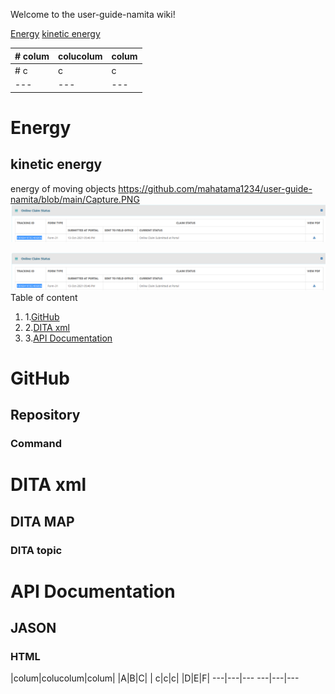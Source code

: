Welcome to the user-guide-namita wiki!

[Energy](#Energy)
[kinetic energy](#kinetic-energy)


|# colum|colucolum|colum|
---|---|---
|# c|c|c|
---|---|---

# Energy
## kinetic energy
energy of moving objects
https://github.com/mahatama1234/user-guide-namita/blob/main/Capture.PNG
![abc](https://github.com/mahatama1234/user-guide-namita/blob/main/Capture.PNG)

![namitasingh](https://github.com/mahatama1234/user-guide-namita/blob/main/Capture.PNG)
Table of content
1. 1.[GitHub](#Github)
1. 2.[DITA xml](#DITA-xml)
1. 3.[API Documentation](#API-Documentation)
# GitHub
## Repository
### Command
# DITA xml
## DITA MAP
### DITA topic
# API Documentation
## JASON
### HTML


|colum|colucolum|colum|                  |A|B|C|
| c|c|c|                                 |D|E|F|
---|---|---                             ---|---|---


